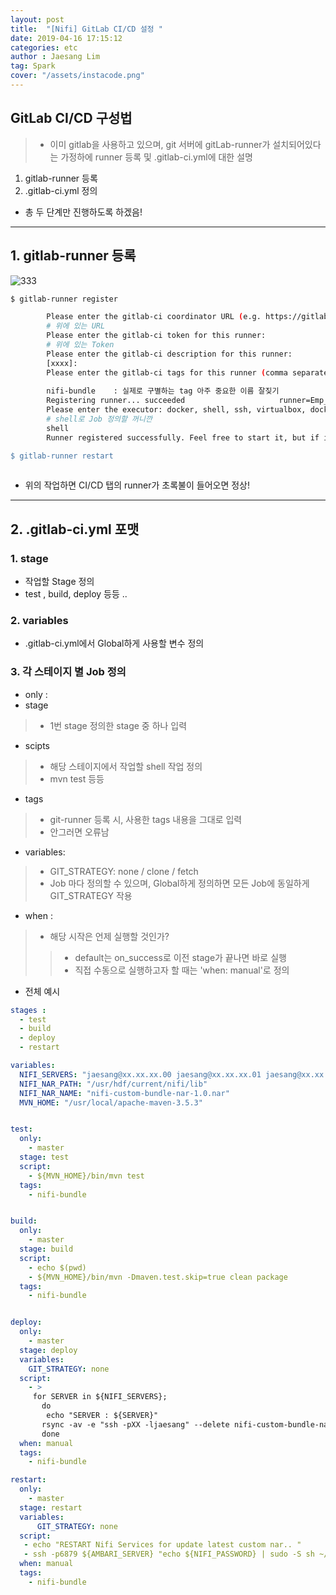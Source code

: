 ```yaml
---
layout: post
title:  "[Nifi] GitLab CI/CD 설정 "
date: 2019-04-16 17:15:12
categories: etc 
author : Jaesang Lim
tag: Spark
cover: "/assets/instacode.png"
---
```


## GitLab CI/CD 구성법
> - 이미 gitlab을 사용하고 있으며, git 서버에 gitLab-runner가 설치되어있다는 가정하에 runner 등록 및 .gitlab-ci.yml에 대한 설명

1. gitlab-runner 등록
2. .gitlab-ci.yml 정의

- 총 두 단계만 진행하도록 하겠음!
---

## 1. gitlab-runner 등록

![333](https://user-images.githubusercontent.com/12586821/56197008-e5d52480-6072-11e9-8af0-f44d72ed7735.png)

```bash
$ gitlab-runner register

        Please enter the gitlab-ci coordinator URL (e.g. https://gitlab.com/):
        # 위에 있는 URL
        Please enter the gitlab-ci token for this runner:
        # 위에 있는 Token
        Please enter the gitlab-ci description for this runner:
        [xxxx]:
        Please enter the gitlab-ci tags for this runner (comma separated):
        
        nifi-bundle    : 실제로 구별하는 tag 아주 중요한 이름 잘짖기
        Registering runner... succeeded                     runner=Emp_iyNFxa
        Please enter the executor: docker, shell, ssh, virtualbox, docker-ssh, parallels, docker+machine, docker-ssh+machine, kubernetes:
        # shell로 Job 정의할 꺼니깐
        shell
        Runner registered successfully. Feel free to start it, but if it's running already the config should be automatically reloaded!

$ gitlab-runner restart
  
```

- 위의 작업하면 CI/CD 탭의 runner가 초록불이 들어오면 정상!
---

## 2. .gitlab-ci.yml 포맷

### 1. stage
- 작업할 Stage 정의
- test , build, deploy 등등 .. 

### 2. variables
- .gitlab-ci.yml에서 Global하게 사용할 변수 정의

### 3. 각 스테이지 별 Job 정의
- only : 
- stage 
 > - 1번 stage 정의한 stage 중 하나 입력
- scipts 
 > - 해당 스테이지에서 작업할 shell 작업 정의
 > - mvn test 등등
- tags 
 > - git-runner 등록 시, 사용한 tags 내용을 그대로 입력 
 > - 안그러면 오류남 
- variables:
 > - GIT_STRATEGY: none / clone / fetch
 > - Job 마다 정의할 수 있으며, Global하게 정의하면 모든 Job에 동일하게 GIT_STRATEGY 작용
- when :
 > - 해당 시작은 언제 실행할 것인가?
 > > - default는 on_success로 이전 stage가 끝나면 바로 실행
 > > - 직접 수동으로 실행하고자 할 때는 'when: manual'로 정의

- 전체 예시


```yaml
stages :
  - test
  - build
  - deploy
  - restart

variables:
  NIFI_SERVERS: "jaesang@xx.xx.xx.00 jaesang@xx.xx.xx.01 jaesang@xx.xx.xx.02"
  NIFI_NAR_PATH: "/usr/hdf/current/nifi/lib"
  NIFI_NAR_NAME: "nifi-custom-bundle-nar-1.0.nar"
  MVN_HOME: "/usr/local/apache-maven-3.5.3"


test:
  only:
    - master
  stage: test
  script:
    - ${MVN_HOME}/bin/mvn test
  tags:
    - nifi-bundle


build:
  only:
    - master
  stage: build
  script:
    - echo $(pwd)
    - ${MVN_HOME}/bin/mvn -Dmaven.test.skip=true clean package
  tags:
    - nifi-bundle


deploy:
  only:
    - master
  stage: deploy
  variables:
    GIT_STRATEGY: none
  script:
    - >
     for SERVER in ${NIFI_SERVERS};
       do
        echo "SERVER : ${SERVER}"
       rsync -av -e "ssh -pXX -ljaesang" --delete nifi-custom-bundle-nar/target/${NIFI_NAR_NAME} ${SERVER}:${NIFI_NAR_PATH}
       done
  when: manual
  tags:
    - nifi-bundle

restart:
  only:
    - master
  stage: restart
  variables:
      GIT_STRATEGY: none
  script:
   - echo "RESTART Nifi Services for update latest custom nar.. "
   - ssh -p6879 ${AMBARI_SERVER} "echo ${NIFI_PASSWORD} | sudo -S sh ~/nifi_rest_api.sh restart "
  when: manual
  tags:
    - nifi-bundle
```
